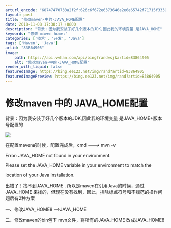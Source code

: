 ```yaml
---
arturl_encode: "68747470733a2f2f:626c6f672e6373646e2e6e65742f71715f3339353938343137:2f61727469636c652f64657461696c732f3833383634393035"
layout: post
title: "修改maven-中的-JAVA_HOME配置"
date: 2018-11-08 17:38:17 +0800
description: "背景：因为我安装了好几个版本的JDK,因此我的环境变量 是JAVA_HOME"
keywords: "修改 maven home:"
categories: ['技术', '开发', 'Java']
tags: ['Maven', 'Java']
artid: "83864905"
image:
    path: https://api.vvhan.com/api/bing?rand=sj&artid=83864905
    alt: "修改maven-中的-JAVA_HOME配置"
render_with_liquid: false
featuredImage: https://bing.ee123.net/img/rand?artid=83864905
featuredImagePreview: https://bing.ee123.net/img/rand?artid=83864905
---
```


# 修改maven 中的 JAVA\_HOME配置

背景：因为我安装了好几个版本的JDK,因此我的环境变量 是JAVA\_HOME+版本号配置的

![](https://i-blog.csdnimg.cn/blog_migrate/661a16f7aa36f5ee0d64ef6cf845f9f0.png)

在配置maven的时候，配置完成后，cmd ---> mvn -v

Error: JAVA\_HOME not found in your environment.
  
Please set the JAVA\_HOME variable in your environment to match the
  
location of your Java installation.

出错了！找不到JAVA\_HOME . 所以是maven在引用Java的时候，通过JAVA\_HOME 来找的，但现在没有找到，因此，排除标点符号和不规范的操作问题后有2种方案

一、修改JAVA\_HOME8 -->JAVA\_HOME

二、修改maven的bin包下 mvn文件，将所有的JAVA\_HOME 改成JAVA\_HOME8